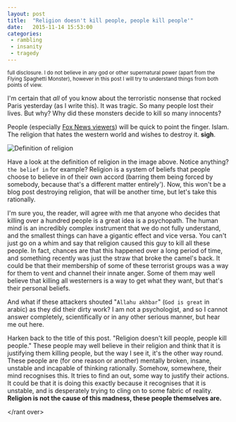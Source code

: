 ```yaml
---
layout: post
title:  "Religion doesn't kill people, people kill people'"
date:   2015-11-14 15:53:00
categories:
 - rambling
 - insanity
 - tragedy
---
```



<small>full disclosure. I do not believe in any god or other supernatural power (apart from the Flying Spaghetti Monster),
however in this post I will try to understand things from both points of view.</small>

I'm certain that _all_ of you know about the terroristic nonsense that rocked Paris yesterday (as I write this). It was
tragic. So many people lost their lives. But why? Why did these monsters decide to kill so many innocents?

People (especially <a href="https://youtu.be/ZuZ-VxhZrCA?t=1m57s">Fox News viewers</a>) will be quick to point the finger.
Islam. The religion that hates the western world and wishes to destroy it. **sigh**.

![Definition of religion](http://puu.sh/llbJg/4358ba8f27.png)

Have a look at the definition of religion in the image above. Notice anything? `the belief in` for example?
Religion is a system of beliefs that people choose to believe in of their own accord (barring them being forced
by somebody, because that's a different matter entirely'). Now, this won't be a blog post destroying religion, that will
be another time, but let's take this rationally.

I'm sure you, the reader, will agree with me that anyone who decides that killing over a hundred people is a great
idea is a psychopath. The human mind is an incredibly complex instrument that we do not fully understand, and the smallest
things can have a gigantic effect and vice versa. You can't just go on a whim and say that religion caused
this guy to kill all these people. In fact, chances are that this happened over a long period of time, and something recently
was just the straw that broke the camel's back. It could be that their membership of some of these terrorist groups
was a way for them to vent and channel their innate anger. Some of them may well believe that killing all westerners
is a way to get what they want, but that's their personal beliefs.

And what if these attackers shouted "`Allahu akhbar`" (`God is great` in arabic) as they did their dirty work?
I am not a psychologist, and so I cannot answer completely, scientifically or in any other serious manner, but
hear me out here.

Harken back to the title of this post. "Religion doesn't kill people, people kill people." These people may well believe
in their religion and think that it is justifying them killing people, but the way I see it, it's the other way round.
These people are (for one reason or another) mentally broken, insane, unstable and incapable of thinking rationally. Somehow,
somewhere, their mind recognises this. It tries to find an out, some way to justify their actions. It could be that
it is doing this exactly because it recognises that it is unstable, and is desperately trying to cling on to some fabric
of reality. **Religion is not the cause of this madness, these people themselves are.**

</rant over\>